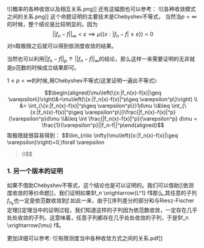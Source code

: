 ![[概率的各种收敛以及相互关系.png]]
还有这幅图也可以参考：
![[各种收敛模式之间的关系.png]]
这个命题证明的主要技术是Chebyshev不等式，
当然当$p = \infty$的时候，整个结论是比较明显的。因为$$||f_n-f||_{\infty}<\varepsilon\implies \mu\left(\{x:|f_n-f|\geq \varepsilon\}\right)=0$$对n取极限之后就可以得到依测度收敛的结果。

当然也可以利用$||f_n-f||_{p}\uparrow ||f_n-f||_{\infty}$的结论，那么这样一来需要证明的无非就是p范数的时候成立结果即可。

$1\leq p<\infty$的时候,用Chebyshev不等式(这里证明一遍此不等式):

$$\begin{aligned}\mu\left(\{x:|f_n(x)-f(x)|\geq
\varepsilon\}\right)&=\mu\left(\{x:|f_n(x)-f(x)|^p\geq
\varepsilon^p\}\right) \\ &= \int_{\{x:|f_n(x)-f(x)|^p\geq
\varepsilon^p\}}1d\mu \\&\leq
\int_{\{x:|f_n(x)-f(x)|^p\geq
\varepsilon^p\}}\frac{|f_n(x)-f(x)|^p}{\varepsilon^p}d\mu
\\&\leq \int \frac{|f_n(x)-f(x)|^p}{\varepsilon^p} d\mu =
\frac{1}{\varepsilon^p}||f_n-f||^p\end{aligned}$$取极限就很容易得到：
$$\lim_{n\to \infty}\mu\left(\{x:|f_n(x)-f(x)|\geq
\varepsilon\}\right)=0,\forall \varepsilon
>0$$

### 1. 另一个版本的证明

如果不借助Chebyshev不等式，这个结论也是可以证明的。我们可以借助[[依测度收敛的等价命题]]，我们证明如果$f_n \xrightarrow{L^1} f$那么,其任意的子列$f_{n_k}$也一定是依范数收敛到$f$.如此一来，由于[[序列差分的部分和与Riesz-Fischer定理]]定理当中的证明过程，我们知道这样的子列因为依范数收敛，一定存在几乎处处收敛的子列。这意味着，任意子列都存在几乎处处收敛的子列，于是$f_n \xrightarrow{\mu} f$。

更加详细可以参考:
![[有限测度当中各种收敛方式之间的关系.pdf]]





